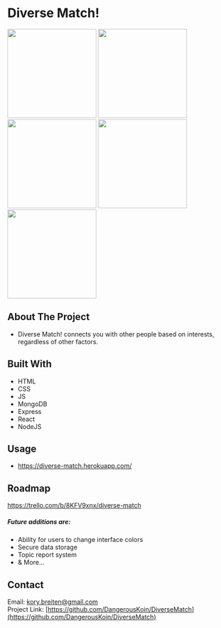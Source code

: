 # Diverse Match!
<img src="https://i.imgur.com/pRikt4L.png" width="200">
<img src="https://i.imgur.com/dw4hyFa.png" width="200">
<img src="https://i.imgur.com/zYQNFoR.png" width="200">
<img src="https://i.imgur.com/mcd27Hd.png" width="200">
<img src="https://i.imgur.com/w1Fbkgk.png" width="200">


<!-- ABOUT THE PROJECT -->
## About The Project
* Diverse Match! connects you with other people based on interests, regardless of other factors.


## Built With
* HTML
* CSS
* JS
* MongoDB
* Express
* React
* NodeJS


<!-- USAGE EXAMPLES -->
## Usage
* https://diverse-match.herokuapp.com/


<!-- ROADMAP -->
## Roadmap
https://trello.com/b/8KFV9xnx/diverse-match


##### Future additions are:
* Ability for users to change interface colors
* Secure data storage
* Topic report system
* & More...


<!-- CONTACT -->
## Contact
Email: kory.breiten@gmail.com
<br>
Project Link: [https://github.com/DangerousKoin/DiverseMatch](https://github.com/DangerousKoin/DiverseMatch)
